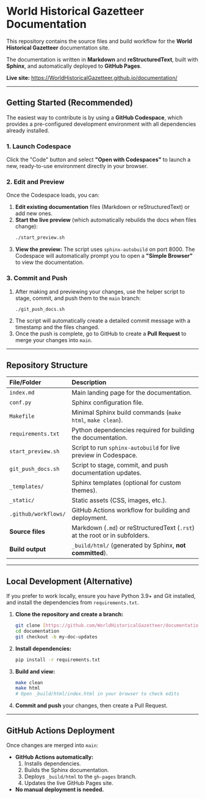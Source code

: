 # World Historical Gazetteer Documentation

This repository contains the source files and build workflow for the **World Historical Gazetteer** documentation site.

The documentation is written in **Markdown** and **reStructuredText**, built with **Sphinx**, and automatically deployed to **GitHub Pages**.

**Live site:** <https://WorldHistoricalGazetteer.github.io/documentation/>

---

## Getting Started (Recommended)

The easiest way to contribute is by using a **GitHub Codespace**, which provides a pre-configured development environment with all dependencies already installed.

### 1. Launch Codespace

Click the "Code" button and select **"Open with Codespaces"** to launch a new, ready-to-use environment directly in your browser.

### 2. Edit and Preview

Once the Codespace loads, you can:

1.  **Edit existing documentation** files (Markdown or reStructuredText) or add new ones.
2.  **Start the live preview** (which automatically rebuilds the docs when files change):
    ```bash
    ./start_preview.sh
    ```
3.  **View the preview:** The script uses `sphinx-autobuild` on port 8000. The Codespace will automatically prompt you to open a **"Simple Browser"** to view the documentation.

### 3. Commit and Push

1.  After making and previewing your changes, use the helper script to stage, commit, and push them to the `main` branch:
    ```bash
    ./git_push_docs.sh
    ```
2.  The script will automatically create a detailed commit message with a timestamp and the files changed.
3.  Once the push is complete, go to GitHub to create a **Pull Request** to merge your changes into `main`.

---

## Repository Structure

| File/Folder | Description |
| :--- | :--- |
| `index.md` | Main landing page for the documentation. |
| `conf.py` | Sphinx configuration file. |
| `Makefile` | Minimal Sphinx build commands (`make html`, `make clean`). |
| `requirements.txt` | Python dependencies required for building the documentation. |
| `start_preview.sh` | Script to run `sphinx-autobuild` for live preview in Codespace. |
| `git_push_docs.sh` | Script to stage, commit, and push documentation updates. |
| `_templates/` | Sphinx templates (optional for custom themes). |
| `_static/` | Static assets (CSS, images, etc.). |
| `.github/workflows/` | GitHub Actions workflow for building and deployment. |
| **Source files** | Markdown (`.md`) or reStructuredText (`.rst`) at the root or in subfolders. |
| **Build output** | `_build/html/` (generated by Sphinx, **not committed**). |

---

## Local Development (Alternative)

If you prefer to work locally, ensure you have Python 3.9+ and Git installed, and install the dependencies from `requirements.txt`.

1.  **Clone the repository and create a branch:**
    ```bash
    git clone [https://github.com/WorldHistoricalGazetteer/documentation.git](https://github.com/WorldHistoricalGazetteer/documentation.git)
    cd documentation
    git checkout -b my-doc-updates
    ```

2.  **Install dependencies:**
    ```bash
    pip install -r requirements.txt
    ```

3.  **Build and view:**
    ```bash
    make clean
    make html
    # Open _build/html/index.html in your browser to check edits
    ```
4.  **Commit and push** your changes, then create a Pull Request.

---

## GitHub Actions Deployment

Once changes are merged into `main`:

* **GitHub Actions automatically:**
    1. Installs dependencies.
    2. Builds the Sphinx documentation.
    3. Deploys `_build/html` to the `gh-pages` branch.
    4. Updates the live GitHub Pages site.
* **No manual deployment is needed.**